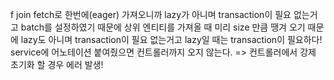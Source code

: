 f
join fetch로 한번에(eager) 가져오니까 lazy가 아니며 transaction이 필요 없는거고
batch를 설정하였기 때문에 상위 엔티티를 가져올 때 미리 size 만큼 땡겨 오기 때문에 lazy도 아니며 transaction이 필요 없는거고
lazy일 때는 transaction이 필요하다! service에 어노테이션 붙여줬으면 컨트롤러까지 오지 않는다. => 컨트롤러에서 강제 초기화 할 경우 에러 발생!
